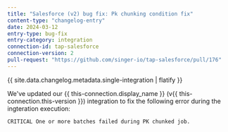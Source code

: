 ```yaml
---
title: "Salesforce (v2) bug fix: Pk chunking condition fix"
content-type: "changelog-entry"
date: 2024-03-12
entry-type: bug-fix
entry-category: integration
connection-id: tap-salesforce
connection-version: 2
pull-request: "https://github.com/singer-io/tap-salesforce/pull/176"
---
```

{{ site.data.changelog.metadata.single-integration | flatify }}

We've updated our {{ this-connection.display_name }} (v{{ this-connection.this-version }}) integration to fix the following error during the ingteration execution:

```
CRITICAL One or more batches failed during PK chunked job.
```
